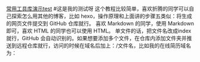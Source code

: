 
[常用工具库演示test](https://yangnuowei88.github.io/utils/)
#这是我的测试呀
这个教程比较简单，喜欢折腾的同学可以自己探索怎么用其他的博客，比如 hexo，操作原理和上面讲的步骤五类似：将生成的网页文件提交到 GitHub 仓库就行。
喜欢 Markdown 的同学，使用 Markdown 即可，喜欢 HTML 的同学也可以使用 HTML。
单文件的话，把文件名改成index就行，GitHub 会自动识别的。如果想要添加多个文件，在仓库内添加文件夹并推送到远程仓库就行，访问的时候在域名后加上：/文件名，比如我的在线简历域名为：
